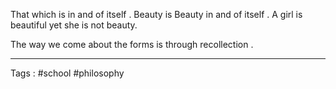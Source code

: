 That which is in and of itself . Beauty is Beauty in and of itself . A girl is beautiful yet she is not beauty. 

The way we come about the forms is through recollection . 

____
Tags : #school #philosophy